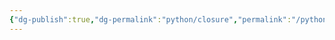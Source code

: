 ```yaml
---
{"dg-publish":true,"dg-permalink":"python/closure","permalink":"/python/closure/","dgHomeLink":true,"dgPassFrontmatter":false}
---
```

